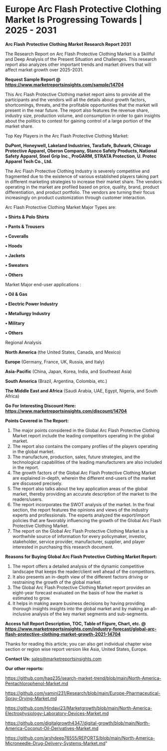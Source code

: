  # Europe Arc Flash Protective Clothing Market Is Progressing Towards | 2025 - 2031

<strong>Arc Flash Protective Clothing Market Research Report 2031</strong>

The Research Report on Arc Flash Protective Clothing Market is a Skillful and Deep Analysis of the Present Situation and Challenges. This research report also analyzes other important trends and market drivers that will affect market growth over 2025-2031.

<strong>Request Sample Report @ <a href=https://www.marketreportsinsights.com/sample/14704>https://www.marketreportsinsights.com/sample/14704</a></strong>

This Arc Flash Protective Clothing market report aims to provide all the participants and the vendors will all the details about growth factors, shortcomings, threats, and the profitable opportunities that the market will present in the near future. The report also features the revenue share, industry size, production volume, and consumption in order to gain insights about the politics to contest for gaining control of a large portion of the market share.

Top Key Players in the Arc Flash Protective Clothing Market:

<strong>DuPont, Honeywell, Lakeland Industries, TaraSafe, Bulwark, Chicago Protective Apparel, Oberon Company, Stanco Safety Products, National Safety Apparel, Steel Grip Inc., ProGARM, STRATA Protection, U. Protec Apparel Tech Co., Ltd.</strong>

The Arc Flash Protective Clothing Industry is severely competitive and fragmented due to the existence of various established players taking part in different marketing strategies to increase their market share. The vendors operating in the market are profiled based on price, quality, brand, product differentiation, and product portfolio. The vendors are turning their focus increasingly on product customization through customer interaction.

Arc Flash Protective Clothing Market Major Types are:

<strong>• Shirts & Polo Shirts

• Pants & Trousers

• Coveralls

• Hoods

• Jackets

• Sweaters

• Others</strong>

Market Major end-user applications :

<strong>• Oil & Gas

• Electric Power Industry

• Metallurgy Industry

• Military

• Others</strong>

Regional Analysis

</u><strong><b>North America</b></strong> (the United States, Canada, and Mexico)

<strong><b>Europe </b></strong>(Germany, France, UK, Russia, and Italy)

<strong><b>Asia-Pacific</b></strong> (China, Japan, Korea, India, and Southeast Asia)

<strong><b>South America</b></strong> (Brazil, Argentina, Colombia, etc.)

<strong><b>The Middle East and Africa</b></strong> (Saudi Arabia, UAE, Egypt, Nigeria, and South Africa)

<strong>Go For Interesting Discount Here: <a href=https://www.marketreportsinsights.com/discount/14704>https://www.marketreportsinsights.com/discount/14704</a></strong>

<strong>Points Covered in The Report:</strong>
<ol>
  <li>The major points considered in the Global Arc Flash Protective Clothing Market report include the leading competitors operating in the global market.</li>
  <li>The report also contains the company profiles of the players operating in the global market.</li>
  <li>The manufacture, production, sales, future strategies, and the technological capabilities of the leading manufacturers are also included in the report.</li>
  <li>The growth factors of the Global Arc Flash Protective Clothing Market are explained in-depth, wherein the different end-users of the market are discussed precisely.</li>
  <li>The report also talks about the key application areas of the global market, thereby providing an accurate description of the market to the readers/users.</li>
  <li>The report incorporates the SWOT analysis of the market. In the final section, the report features the opinions and views of the industry experts and professionals. The experts analyzed the export/import policies that are favorably influencing the growth of the Global Arc Flash Protective Clothing Market.</li>
  <li>The report on the Global Arc Flash Protective Clothing Market is a worthwhile source of information for every policymaker, investor, stakeholder, service provider, manufacturer, supplier, and player interested in purchasing this research document.</li>
</ol>
<strong>Reasons for Buying Global Arc Flash Protective Clothing Market Report:</strong>

<ol>
  <li>The report offers a detailed analysis of the dynamic competitive landscape that keeps the reader/client well ahead of the competitors.</li>
  <li>It also presents an in-depth view of the different factors driving or restraining the growth of the global market.</li>
  <li>The Global Arc Flash Protective Clothing Market report provides an eight-year forecast evaluated on the basis of how the market is estimated to grow.</li>
  <li>It helps in making aware business decisions by having providing thorough insights insights into the global market and by making an all-inclusive analysis of the key market segments and sub-segments.</li>
</ol>
<strong>Access full Report Description, TOC, Table of Figure, Chart, etc. @ <a href=https://www.marketreportsinsights.com/industry-forecast/global-arc-flash-protective-clothing-market-growth-2021-14704>https://www.marketreportsinsights.com/industry-forecast/global-arc-flash-protective-clothing-market-growth-2021-14704</a></strong>


Thanks for reading this article; you can also get individual chapter wise section or region wise report version like Asia, United States, Europe.

<strong>Contact Us:</strong>
sales@marketreportsinsights.com

<strong>Our other reports:</strong>

<a href=https://github.com/haq235/search-market-trend/blob/main/North-America-Pentachlorophenol-Market.md>https://github.com/haq235/search-market-trend/blob/main/North-America-Pentachlorophenol-Market.md</a>

<a href=https://github.com/yamini231/Research/blob/main/Europe-Pharmaceutical-Spray-Drying-Market.md>https://github.com/yamini231/Research/blob/main/Europe-Pharmaceutical-Spray-Drying-Market.md</a>

<a href=https://github.com/Hindavi23/Marketgrowth/blob/main/North-America-Electrophysiology-Laboratory-Devices-Market.md>https://github.com/Hindavi23/Marketgrowth/blob/main/North-America-Electrophysiology-Laboratory-Devices-Market.md</a>

<a href=https://github.com/digitalgrowth4347/digital-growth/blob/main/North-America-Coconut-Oil-Derivatives-Market.md>https://github.com/digitalgrowth4347/digital-growth/blob/main/North-America-Coconut-Oil-Derivatives-Market.md</a>

<a href=https://github.com/arshdeep76555/REPORTS/blob/main/North-America-Microneedle-Drug-Delivery-Systems-Market.md>https://github.com/arshdeep76555/REPORTS/blob/main/North-America-Microneedle-Drug-Delivery-Systems-Market.md</a>"
